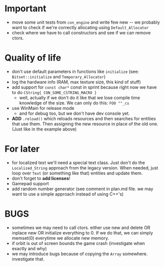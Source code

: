 # **Important**

* move some unit tests from `con_engine` and write few new -- we probably want to check if we're correctly allocating using `Default_Allocator` 
* check where we have to call constructors and see if we can remove ctors.

# **Quality of life**

* don't use default parameters in functions like `initialize` (see: `Bitset::initialize` and `Temporary_Allocator`)
* log the hardware info (RAM, max texture size, this kind of stuff)
* add support for `const char*` const in sprint because right now we have to do `CString{ CON_SOME_CSTRING_MACRO }`
    * well, actually if we don't do it like that we lose compile time knowledge of the size. We can only do this: `FOO ""_cs` 
* use WinMain for release mode
    * and for debug too, but we don't have dev console yet.
* **ADD** `.reload()` which reloads resources and then searches for entities that use them. Then assigning the new resource in place of the old one. (Just like in the example above)

# **For later**
* for localized text we'll need a special text class. Just don't do the `Localized_String` approach from the legacy version. When needed, just loop over `Text` (or something like that) entities and update them.
* don't forget to **add licenses**!
* Gamepad support
* add random number generator (see comment in plan.md file. we may want to use a simple approach instead of using C++'s)

# **BUGS**
* sometimes we may need to call ctors. either use new and delete OR inplace new OR initialize everything to 0. If we do that, we can simply memset(0) everytime we allocate new memory.
* if orbit is out of screen bounds the game crash (investigate when exactly and why)
* we may introduce bugs because of copying the `Array` somewhere. investigate that.